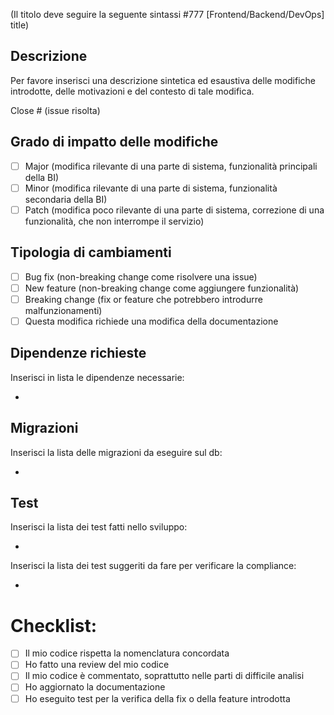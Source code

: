 (Il titolo deve seguire la seguente sintassi #777 [Frontend/Backend/DevOps] title)

## Descrizione

Per favore inserisci una descrizione sintetica ed esaustiva delle modifiche introdotte, delle motivazioni e del contesto di tale modifica.

Close # (issue risolta)

## Grado di impatto delle modifiche

- [ ] Major (modifica rilevante di una parte di sistema, funzionalità principali della BI)
- [ ] Minor (modifica rilevante di una parte di sistema, funzionalità secondaria della BI)
- [ ] Patch (modifica poco rilevante di una parte di sistema, correzione di una funzionalità, che non interrompe il servizio)

## Tipologia di cambiamenti

- [ ] Bug fix (non-breaking change come risolvere una issue)
- [ ] New feature (non-breaking change come aggiungere funzionalità)
- [ ] Breaking change (fix or feature che potrebbero introdurre malfunzionamenti)
- [ ] Questa modifica richiede una modifica della documentazione

## Dipendenze richieste

Inserisci in lista le dipendenze necessarie:

-

## Migrazioni

Inserisci la lista delle migrazioni da eseguire sul db:

- 

## Test

Inserisci la lista dei test fatti nello sviluppo:

-

Inserisci la lista dei test suggeriti da fare per verificare la compliance:

-

# Checklist:

- [ ] Il mio codice rispetta la nomenclatura concordata
- [ ] Ho fatto una review del mio codice
- [ ] Il mio codice è commentato, soprattutto nelle parti di difficile analisi
- [ ] Ho aggiornato la documentazione
- [ ] Ho eseguito test per la verifica della fix o della feature introdotta
